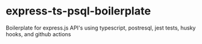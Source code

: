 # express-ts-psql-boilerplate
Boilerplate for express.js API's using typescript, postresql, jest tests, husky hooks, and github actions
